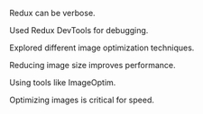 Redux can be verbose.

Used Redux DevTools for debugging.

Explored different image optimization techniques.

Reducing image size improves performance.

Using tools like ImageOptim.

Optimizing images is critical for speed.